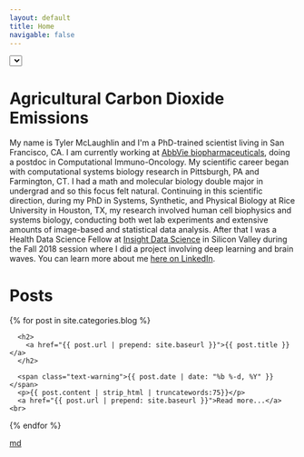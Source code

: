 ```yaml
---
layout: default
title: Home
navigable: false
---
```


<style>

.node {
  stroke: #fff;
  stroke-width: 1.5px;
}

.link {
  stroke: #999;
  stroke-opacity: .6;
}

</style>

<script src="https://d3js.org/d3.v4.js"></script>

<select id="selectButton"></select>

<div id='d3div'></div>

<script src="https://d3js.org/d3-scale-chromatic.v1.min.js"></script>


# Agricultural Carbon Dioxide Emissions 


My name is Tyler McLaughlin and I'm a PhD-trained scientist living in San Francisco, CA.  I am currently working at [AbbVie biopharmaceuticals](https://www.abbvie.com/), doing a postdoc in Computational Immuno-Oncology.  My scientific career began with computational systems biology research in Pittsburgh, PA and Farmington, CT.  I had a math and molecular biology double major in undergrad and so this focus felt natural.  Continuing in this scientific direction, during my PhD in Systems, Synthetic, and Physical Biology at Rice University in Houston, TX, my research involved human cell biophysics and systems biology, conducting both wet lab experiments and extensive amounts of image-based and statistical data analysis.   After that I was a Health Data Science Fellow at [Insight Data Science](https://www.insighthealthdata.com) in Silicon Valley during the Fall 2018 session where I did a project involving deep learning and brain waves.  You can learn more about me [here on LinkedIn](www.linkedin.com/in/r-tyler-mclaughlin-phd).

<script src="scripts/index_graph.js"></script>

# Posts

<ul style="padding-left:0px;">
  {% for post in site.categories.blog %}

      <h2>
        <a href="{{ post.url | prepend: site.baseurl }}">{{ post.title }}</a>
      </h2>

      <span class="text-warning">{{ post.date | date: "%b %-d, %Y" }}</span>
      <p>{{ post.content | strip_html | truncatewords:75}}</p>
      <a href="{{ post.url | prepend: site.baseurl }}">Read more...</a><br>

  {% endfor %}
</ul>




[md](slides/slide1.md)